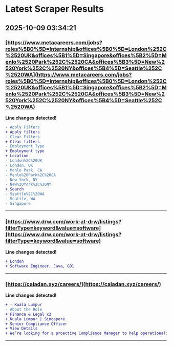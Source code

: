 # Latest Scraper Results

## 2025-10-09 03:34:21

### [https://www.metacareers.com/jobs?roles%5B0%5D=Internship&offices%5B0%5D=London%252C%2520UK&offices%5B1%5D=Singapore&offices%5B2%5D=Menlo%2520Park%252C%2520CA&offices%5B3%5D=New%2520York%252C%2520NY&offices%5B4%5D=Seattle%252C%2520WA](https://www.metacareers.com/jobs?roles%5B0%5D=Internship&offices%5B0%5D=London%252C%2520UK&offices%5B1%5D=Singapore&offices%5B2%5D=Menlo%2520Park%252C%2520CA&offices%5B3%5D=New%2520York%252C%2520NY&offices%5B4%5D=Seattle%252C%2520WA)

**Line changes detected!**

```diff
- Apply Filters
+ Apply filters
- Clear Filters
+ Clear filters
- Employment Type
+ Employment type
+ Location
- London%2C%20UK
- London, UK
- Menlo Park, CA
- Menlo%20Park%2C%20CA
- New York, NY
- New%20York%2C%20NY
+ Search
- Seattle%2C%20WA
- Seattle, WA
- Singapore
```

---
### [https://www.drw.com/work-at-drw/listings?filterType=keyword&value=software](https://www.drw.com/work-at-drw/listings?filterType=keyword&value=software)

**Line changes detected!**

```diff
+ London
+ Software Engineer, Java, GD1
```

---
### [https://caladan.xyz/careers/](https://caladan.xyz/careers/)

**Line changes detected!**

```diff
+ - Kuala Lumpur
- About the Role
+ Finance & Legal x2
+ Kuala Lumpur | Singapore
+ Senior Compliance Officer
+ View Details
+ We’re looking for a proactive Compliance Manager to help operationalise our compliance framework as we scale — embedding strong controls and processes across trading, operations, and finance
```

---

